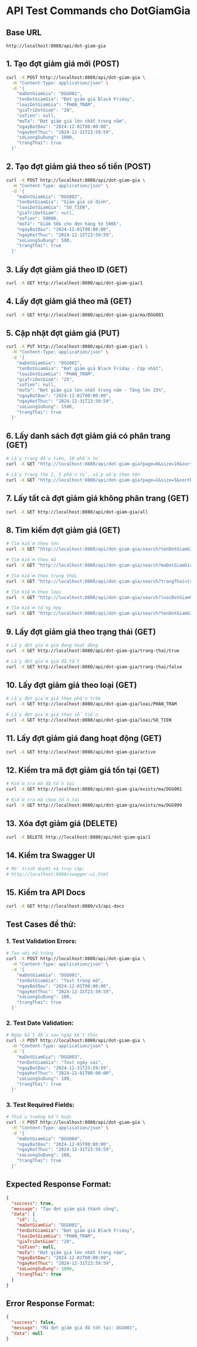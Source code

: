 # API Test Commands cho DotGiamGia

## Base URL
```
http://localhost:8080/api/dot-giam-gia
```

## 1. Tạo đợt giảm giá mới (POST)

```bash
curl -X POST http://localhost:8080/api/dot-giam-gia \
  -H "Content-Type: application/json" \
  -d '{
    "maDotGiamGia": "DGG001",
    "tenDotGiamGia": "Đợt giảm giá Black Friday",
    "loaiDotGiamGia": "PHAN_TRAM",
    "giaTriDotGiam": "20",
    "soTien": null,
    "moTa": "Đợt giảm giá lớn nhất trong năm",
    "ngayBatDau": "2024-12-01T00:00:00",
    "ngayKetThuc": "2024-12-31T23:59:59",
    "soLuongSuDung": 1000,
    "trangThai": true
  }'
```

## 2. Tạo đợt giảm giá theo số tiền (POST)

```bash
curl -X POST http://localhost:8080/api/dot-giam-gia \
  -H "Content-Type: application/json" \
  -d '{
    "maDotGiamGia": "DGG002",
    "tenDotGiamGia": "Giảm giá cố định",
    "loaiDotGiamGia": "SO_TIEN",
    "giaTriDotGiam": null,
    "soTien": 50000,
    "moTa": "Giảm 50k cho đơn hàng từ 500k",
    "ngayBatDau": "2024-12-01T00:00:00",
    "ngayKetThuc": "2024-12-15T23:59:59",
    "soLuongSuDung": 500,
    "trangThai": true
  }'
```

## 3. Lấy đợt giảm giá theo ID (GET)

```bash
curl -X GET http://localhost:8080/api/dot-giam-gia/1
```


## 4. Lấy đợt giảm giá theo mã (GET)

```bash
curl -X GET http://localhost:8080/api/dot-giam-gia/ma/DGG001
```

## 5. Cập nhật đợt giảm giá (PUT)

```bash
curl -X PUT http://localhost:8080/api/dot-giam-gia/1 \
  -H "Content-Type: application/json" \
  -d '{
    "maDotGiamGia": "DGG001",
    "tenDotGiamGia": "Đợt giảm giá Black Friday - Cập nhật",
    "loaiDotGiamGia": "PHAN_TRAM",
    "giaTriDotGiam": "25",
    "soTien": null,
    "moTa": "Đợt giảm giá lớn nhất trong năm - Tăng lên 25%",
    "ngayBatDau": "2024-12-01T00:00:00",
    "ngayKetThuc": "2024-12-31T23:59:59",
    "soLuongSuDung": 1500,
    "trangThai": true
  }'
```

## 6. Lấy danh sách đợt giảm giá có phân trang (GET)

```bash
# Lấy trang đầu tiên, 10 phần tử
curl -X GET "http://localhost:8080/api/dot-giam-gia?page=0&size=10&sortBy=id&sortDir=desc"

# Lấy trang thứ 2, 5 phần tử, sắp xếp theo tên
curl -X GET "http://localhost:8080/api/dot-giam-gia?page=1&size=5&sortBy=tenDotGiamGia&sortDir=asc"
```

## 7. Lấy tất cả đợt giảm giá không phân trang (GET)

```bash
curl -X GET http://localhost:8080/api/dot-giam-gia/all
```

## 8. Tìm kiếm đợt giảm giá (GET)

```bash
# Tìm kiếm theo tên
curl -X GET "http://localhost:8080/api/dot-giam-gia/search?tenDotGiamGia=Black&page=0&size=10"

# Tìm kiếm theo mã
curl -X GET "http://localhost:8080/api/dot-giam-gia/search?maDotGiamGia=DGG&page=0&size=10"

# Tìm kiếm theo trạng thái
curl -X GET "http://localhost:8080/api/dot-giam-gia/search?trangThai=true&page=0&size=10"

# Tìm kiếm theo loại
curl -X GET "http://localhost:8080/api/dot-giam-gia/search?loaiDotGiamGia=PHAN_TRAM&page=0&size=10"

# Tìm kiếm tổng hợp
curl -X GET "http://localhost:8080/api/dot-giam-gia/search?tenDotGiamGia=Black&trangThai=true&page=0&size=10"
```

## 9. Lấy đợt giảm giá theo trạng thái (GET)

```bash
# Lấy đợt giảm giá đang hoạt động
curl -X GET http://localhost:8080/api/dot-giam-gia/trang-thai/true

# Lấy đợt giảm giá đã tắt
curl -X GET http://localhost:8080/api/dot-giam-gia/trang-thai/false
```

## 10. Lấy đợt giảm giá theo loại (GET)

```bash
# Lấy đợt giảm giá theo phần trăm
curl -X GET http://localhost:8080/api/dot-giam-gia/loai/PHAN_TRAM

# Lấy đợt giảm giá theo số tiền
curl -X GET http://localhost:8080/api/dot-giam-gia/loai/SO_TIEN
```

## 11. Lấy đợt giảm giá đang hoạt động (GET)

```bash
curl -X GET http://localhost:8080/api/dot-giam-gia/active
```

## 12. Kiểm tra mã đợt giảm giá tồn tại (GET)

```bash
# Kiểm tra mã đã tồn tại
curl -X GET http://localhost:8080/api/dot-giam-gia/exists/ma/DGG001

# Kiểm tra mã chưa tồn tại
curl -X GET http://localhost:8080/api/dot-giam-gia/exists/ma/DGG999
```

## 13. Xóa đợt giảm giá (DELETE)

```bash
curl -X DELETE http://localhost:8080/api/dot-giam-gia/1
```

## 14. Kiểm tra Swagger UI

```bash
# Mở trình duyệt và truy cập:
# http://localhost:8080/swagger-ui.html
```

## 15. Kiểm tra API Docs

```bash
curl -X GET http://localhost:8080/v3/api-docs
```

## Test Cases để thử:

### 1. Test Validation Errors:
```bash
# Tạo với mã trùng
curl -X POST http://localhost:8080/api/dot-giam-gia \
  -H "Content-Type: application/json" \
  -d '{
    "maDotGiamGia": "DGG001",
    "tenDotGiamGia": "Test trùng mã",
    "ngayBatDau": "2024-12-01T00:00:00",
    "ngayKetThuc": "2024-12-31T23:59:59",
    "soLuongSuDung": 100,
    "trangThai": true
  }'
```

### 2. Test Date Validation:
```bash
# Ngày bắt đầu sau ngày kết thúc
curl -X POST http://localhost:8080/api/dot-giam-gia \
  -H "Content-Type: application/json" \
  -d '{
    "maDotGiamGia": "DGG003",
    "tenDotGiamGia": "Test ngày sai",
    "ngayBatDau": "2024-12-31T23:59:59",
    "ngayKetThuc": "2024-12-01T00:00:00",
    "soLuongSuDung": 100,
    "trangThai": true
  }'
```

### 3. Test Required Fields:
```bash
# Thiếu trường bắt buộc
curl -X POST http://localhost:8080/api/dot-giam-gia \
  -H "Content-Type: application/json" \
  -d '{
    "maDotGiamGia": "DGG004",
    "ngayBatDau": "2024-12-01T00:00:00",
    "ngayKetThuc": "2024-12-31T23:59:59",
    "soLuongSuDung": 100,
    "trangThai": true
  }'
```

## Expected Response Format:

```json
{
  "success": true,
  "message": "Tạo đợt giảm giá thành công",
  "data": {
    "id": 1,
    "maDotGiamGia": "DGG001",
    "tenDotGiamGia": "Đợt giảm giá Black Friday",
    "loaiDotGiamGia": "PHAN_TRAM",
    "giaTriDotGiam": "20",
    "soTien": null,
    "moTa": "Đợt giảm giá lớn nhất trong năm",
    "ngayBatDau": "2024-12-01T00:00:00",
    "ngayKetThuc": "2024-12-31T23:59:59",
    "soLuongSuDung": 1000,
    "trangThai": true
  }
}
```

## Error Response Format:

```json
{
  "success": false,
  "message": "Mã đợt giảm giá đã tồn tại: DGG001",
  "data": null
}
```
